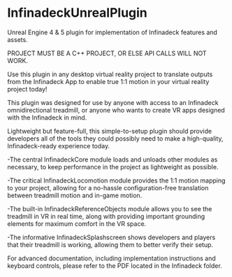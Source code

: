 # InfinadeckUnrealPlugin
Unreal Engine 4 & 5 plugin for implementation of Infinadeck features and assets.

PROJECT MUST BE A C++ PROJECT, OR ELSE API CALLS WILL NOT WORK.

Use this plugin in any desktop virtual reality project to translate outputs from the Infinadeck App to enable true 1:1 motion in your virtual reality project today!

This plugin was designed for use by anyone with access to an Infinadeck omnidirectional treadmill, or anyone who wants to create VR apps designed with the Infinadeck in mind.

Lightweight but feature-full, this simple-to-setup plugin should provide developers all of the tools they could possibly need to make a high-quality, Infinadeck-ready experience today.

-The central InfinadeckCore module loads and unloads other modules as necessary, to keep performance in the project as lightweight as possible.

-The critical InfinadeckLocomotion module provides the 1:1 motion mapping to your project, allowing for a no-hassle configuration-free translation between treadmill motion and in-game motion.

-The built-in InfinadeckReferenceObjects module allows you to see the treadmill in VR in real time, along with providing important grounding elements for maximum comfort in the VR space.

-The informative InfinadeckSplashscreen shows developers and players that their treadmill is working, allowing them to better verify their setup.

For advanced documentation, including implementation instructions and keyboard controls, please refer to the PDF located in the Infinadeck folder.
